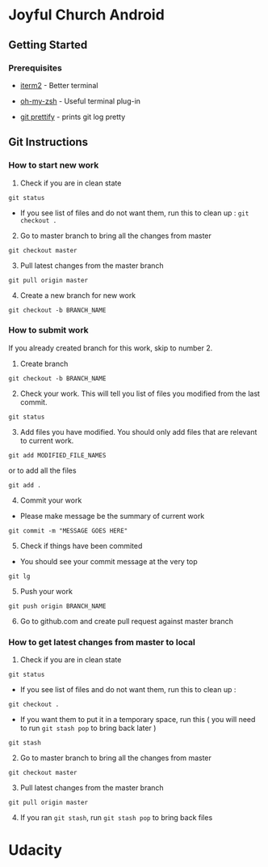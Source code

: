 # Joyful Church Android

## Getting Started

### Prerequisites


* [iterm2](https://www.iterm2.com/) - Better terminal

* [oh-my-zsh](https://github.com/robbyrussell/oh-my-zsh) - Useful terminal plug-in

* [git prettify](https://coderwall.com/p/euwpig/a-better-git-log) - prints git log pretty


## Git Instructions

### How to start new work

1. Check if you are in clean state
```
git status
```

* If you see list of files and do not want them, run this to clean up : `git checkout .`


2. Go to master branch to bring all the changes from master
```
git checkout master
```


3. Pull latest changes from the master branch
```
git pull origin master
```


4. Create a new branch for new work
```
git checkout -b BRANCH_NAME
```


### How to submit work

If you already created branch for this work, skip to number 2.

1. Create branch
```
git checkout -b BRANCH_NAME
```

2. Check your work. This will tell you list of files you modified from the last commit.
```
git status
```

3. Add files you have modified. You should only add files that are relevant to current work. 
```
git add MODIFIED_FILE_NAMES
```

or to add all the files
```
git add .
```


4. Commit your work 
* Please make message be the summary of current work
```
git commit -m "MESSAGE GOES HERE"
``` 


5. Check if things have been commited
* You should see your commit message at the very top
```
git lg
```

5. Push your work
```
git push origin BRANCH_NAME
```

6. Go to github.com and create pull request against master branch


### How to get latest changes from master to local

1. Check if you are in clean state
```
git status
```

* If you see list of files and do not want them, run this to clean up : 
```
git checkout .
```

* If you want them to put it in a temporary space, run this ( you will need to run `git stash pop` to bring back later )
```
git stash
``` 


2. Go to master branch to bring all the changes from master
```
git checkout master
```

3. Pull latest changes from the master branch
```
git pull origin master
```

4. If you ran `git stash`, run `git stash pop` to bring back files
# Udacity
